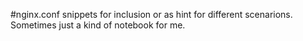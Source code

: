 #nginx.conf snippets
for inclusion or as hint for different scenarions. Sometimes just a kind of notebook for me.
